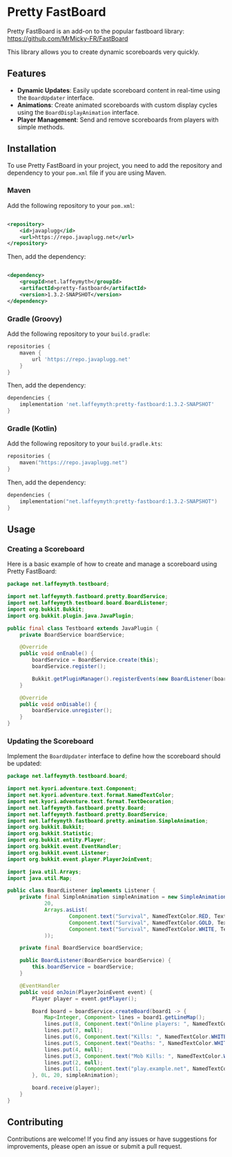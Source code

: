 # Pretty FastBoard

Pretty FastBoard is an add-on to the popular fastboard library: https://github.com/MrMicky-FR/FastBoard

This library allows you to create dynamic scoreboards very quickly.

## Features

- **Dynamic Updates**: Easily update scoreboard content in real-time using the `BoardUpdater` interface.
- **Animations**: Create animated scoreboards with custom display cycles using the `BoardDisplayAnimation` interface.
- **Player Management**: Send and remove scoreboards from players with simple methods.

## Installation

To use Pretty FastBoard in your project, you need to add the repository and dependency to your `pom.xml` file if you are
using Maven.

### Maven

Add the following repository to your `pom.xml`:

```xml

<repository>
    <id>javaplugg</id>
    <url>https://repo.javaplugg.net</url>
</repository>
```

Then, add the dependency:

```xml

<dependency>
    <groupId>net.laffeymyth</groupId>
    <artifactId>pretty-fastboard</artifactId>
    <version>1.3.2-SNAPSHOT</version>
</dependency>
```

### Gradle (Groovy)

Add the following repository to your `build.gradle`:

```groovy
repositories {
    maven {
        url 'https://repo.javaplugg.net'
    }
}
```

Then, add the dependency:

```groovy
dependencies {
    implementation 'net.laffeymyth:pretty-fastboard:1.3.2-SNAPSHOT'
}
```

### Gradle (Kotlin)

Add the following repository to your `build.gradle.kts`:

```kotlin
repositories {
    maven("https://repo.javaplugg.net")
}
```

Then, add the dependency:

```kotlin
dependencies {
    implementation("net.laffeymyth:pretty-fastboard:1.3.2-SNAPSHOT")
}
```

## Usage

### Creating a Scoreboard

Here is a basic example of how to create and manage a scoreboard using Pretty FastBoard:

```java
package net.laffeymyth.testboard;

import net.laffeymyth.fastboard.pretty.BoardService;
import net.laffeymyth.testboard.board.BoardListener;
import org.bukkit.Bukkit;
import org.bukkit.plugin.java.JavaPlugin;

public final class Testboard extends JavaPlugin {
    private BoardService boardService;

    @Override
    public void onEnable() {
        boardService = BoardService.create(this);
        boardService.register();

        Bukkit.getPluginManager().registerEvents(new BoardListener(boardService), this);
    }

    @Override
    public void onDisable() {
        boardService.unregister();
    }
}
```

### Updating the Scoreboard

Implement the `BoardUpdater` interface to define how the scoreboard should be updated:

```java
package net.laffeymyth.testboard.board;

import net.kyori.adventure.text.Component;
import net.kyori.adventure.text.format.NamedTextColor;
import net.kyori.adventure.text.format.TextDecoration;
import net.laffeymyth.fastboard.pretty.Board;
import net.laffeymyth.fastboard.pretty.BoardService;
import net.laffeymyth.fastboard.pretty.animation.SimpleAnimation;
import org.bukkit.Bukkit;
import org.bukkit.Statistic;
import org.bukkit.entity.Player;
import org.bukkit.event.EventHandler;
import org.bukkit.event.Listener;
import org.bukkit.event.player.PlayerJoinEvent;

import java.util.Arrays;
import java.util.Map;

public class BoardListener implements Listener {
    private final SimpleAnimation simpleAnimation = new SimpleAnimation(0,
            20,
            Arrays.asList(
                    Component.text("Survival", NamedTextColor.RED, TextDecoration.BOLD),
                    Component.text("Survival", NamedTextColor.GOLD, TextDecoration.BOLD),
                    Component.text("Survival", NamedTextColor.WHITE, TextDecoration.BOLD)
            ));

    private final BoardService boardService;

    public BoardListener(BoardService boardService) {
        this.boardService = boardService;
    }

    @EventHandler
    public void onJoin(PlayerJoinEvent event) {
        Player player = event.getPlayer();

        Board board = boardService.createBoard(board1 -> {
            Map<Integer, Component> lines = board1.getLineMap();
            lines.put(8, Component.text("Online players: ", NamedTextColor.WHITE).append(Component.text(Bukkit.getOnlinePlayers().size(), NamedTextColor.YELLOW)));
            lines.put(7, null);
            lines.put(6, Component.text("Kills: ", NamedTextColor.WHITE).append(Component.text(player.getStatistic(Statistic.PLAYER_KILLS), NamedTextColor.YELLOW)));
            lines.put(5, Component.text("Deaths: ", NamedTextColor.WHITE).append(Component.text(player.getStatistic(Statistic.DEATHS), NamedTextColor.YELLOW)));
            lines.put(4, null);
            lines.put(3, Component.text("Mob Kills: ", NamedTextColor.WHITE).append(Component.text(player.getStatistic(Statistic.MOB_KILLS), NamedTextColor.YELLOW)));
            lines.put(2, null);
            lines.put(1, Component.text("play.example.net", NamedTextColor.YELLOW));
        }, 0L, 20, simpleAnimation);

        board.receive(player);
    }
}
```

## Contributing

Contributions are welcome! If you find any issues or have suggestions for improvements, please open an issue or submit a
pull request.